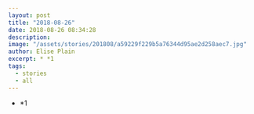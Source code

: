 ```yaml
---
layout: post
title: "2018-08-26"
date: 2018-08-26 08:34:28
description: 
image: "/assets/stories/201808/a59229f229b5a76344d95ae2d258aec7.jpg"
author: Elise Plain
excerpt: * *1
tags: 
  - stories
  - all
---
```


* *1
<p></p>
